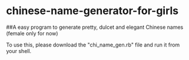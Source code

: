 chinese-name-generator-for-girls
================================

##A easy program to generate pretty, dulcet and elegant Chinese names (female only for now)

To use this, please download the "chi_name_gen.rb" file and run it from your shell.
